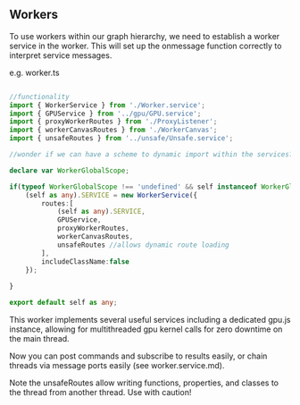 ## Workers

To use workers within our graph hierarchy, we need to establish a worker service in the worker. This will set up the onmessage function correctly to interpret service messages.

e.g. worker.ts
```ts

//functionality
import { WorkerService } from './Worker.service';
import { GPUService } from '../gpu/GPU.service';
import { proxyWorkerRoutes } from './ProxyListener';
import { workerCanvasRoutes } from './WorkerCanvas';
import { unsafeRoutes } from '../unsafe/Unsafe.service';

//wonder if we can have a scheme to dynamic import within the services? e.g. to bring in node-only or browser-only services without additional workers

declare var WorkerGlobalScope;

if(typeof WorkerGlobalScope !== 'undefined' && self instanceof WorkerGlobalScope) {
    (self as any).SERVICE = new WorkerService({
        routes:[
            (self as any).SERVICE,
            GPUService,
            proxyWorkerRoutes,
            workerCanvasRoutes,
            unsafeRoutes //allows dynamic route loading
        ],
        includeClassName:false
    });
    
}

export default self as any;

```


This worker implements several useful services including a dedicated gpu.js instance, allowing for multithreaded gpu kernel calls for zero downtime on the main thread.

Now you can post commands and subscribe to results easily, or chain threads via message ports easily (see worker.service.md).

Note the unsafeRoutes allow writing functions, properties, and classes to the thread from another thread. Use with caution!